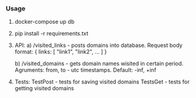 ### Usage

1) docker-compose up db
2) pip install -r requirements.txt
3) API:
    a) /visited_links - posts domains into database. 
    Request body format: {
        links: [
            "link1",
            "link2",
            ...
        ]
    }
    
    b) /visited_domains - gets domain names wisited in certain period.
    Agruments: from, to - utc timestamps. Default: -inf, +inf

4) Tests:
    TestPost - tests for saving visited domains
    TestsGet - tests for getting visited domains
    
